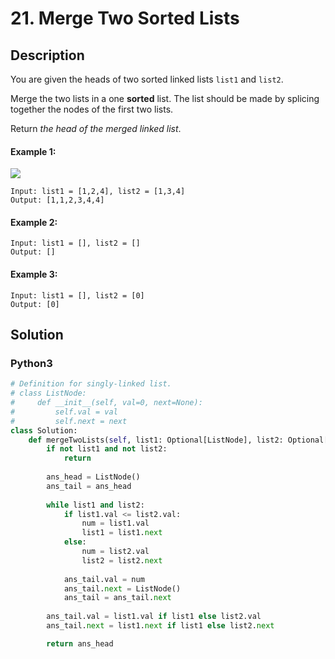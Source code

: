 # 21. Merge Two Sorted Lists

## Description
You are given the heads of two sorted linked lists `list1` and `list2`.

Merge the two lists in a one **sorted** list. The list should be made by splicing together the nodes of the first two lists.

Return *the head of the merged linked list*.

#### Example 1:
![](https://assets.leetcode.com/uploads/2020/10/03/merge_ex1.jpg)
```
Input: list1 = [1,2,4], list2 = [1,3,4]
Output: [1,1,2,3,4,4]
```

#### Example 2:
```
Input: list1 = [], list2 = []
Output: []
```

#### Example 3:
```
Input: list1 = [], list2 = [0]
Output: [0]
```


## Solution

### Python3
```python
# Definition for singly-linked list.
# class ListNode:
#     def __init__(self, val=0, next=None):
#         self.val = val
#         self.next = next
class Solution:
    def mergeTwoLists(self, list1: Optional[ListNode], list2: Optional[ListNode]) -> Optional[ListNode]:
        if not list1 and not list2:
            return
        
        ans_head = ListNode()
        ans_tail = ans_head
        
        while list1 and list2:
            if list1.val <= list2.val:
                num = list1.val
                list1 = list1.next
            else:
                num = list2.val
                list2 = list2.next
            
            ans_tail.val = num
            ans_tail.next = ListNode()
            ans_tail = ans_tail.next
        
        ans_tail.val = list1.val if list1 else list2.val
        ans_tail.next = list1.next if list1 else list2.next

        return ans_head
```
